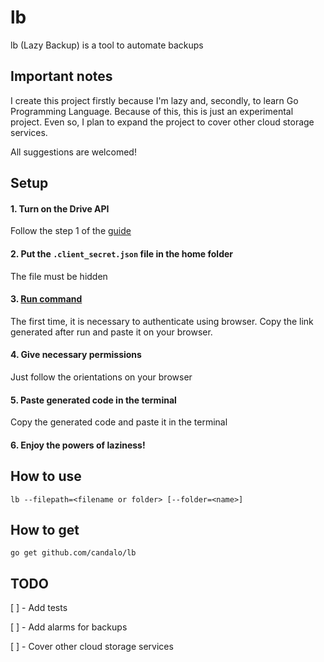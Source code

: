 # lb
lb (Lazy Backup) is a tool to automate backups

## Important notes

I create this project firstly because I'm lazy and, secondly, to learn Go Programming Language. Because of this, this is just an experimental project.
Even so, I plan to expand the project to cover other cloud storage services.

All suggestions are welcomed!

## Setup

#### 1. Turn on the Drive API
Follow the step 1 of the [guide](https://developers.google.com/drive/v3/web/quickstart/go)

#### 2. Put the `.client_secret.json` file in the home folder
The file must be hidden

#### 3. [Run command](#howtouse)
The first time, it is necessary to authenticate using browser. Copy the link generated after run and paste it on your browser.

#### 4. Give necessary permissions
Just follow the orientations on your browser

#### 5. Paste generated code in the terminal
Copy the generated code and paste it in the terminal

#### 6. Enjoy the powers of laziness!

## <a name="howtouse"></a>How to use

`lb --filepath=<filename or folder> [--folder=<name>]`

## How to get

`go get github.com/candalo/lb`

## TODO

[ ] - Add tests

[ ] - Add alarms for backups

[ ] - Cover other cloud storage services
